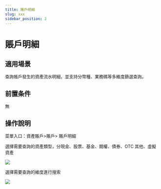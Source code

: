 ```yaml
---
title: 賬戶明細
slug: xxx
sidebar_position: 2
---
```



# 賬戶明細

## 適用場景

查詢帳戶發生的資產流水明細，並支持分幣種、業務碼等多維度篩選查詢。

## 前置条件

無

## 操作說明

菜單入口：資產賬戶&gt;賬戶&gt; 賬戶明細

選擇需要查詢的資產類型，分現金、股票、基金、期權、債券、OTC 其他、虛擬資產

<img src="/assets/C2Ewb6qqcoa4Dexfvp8cpkfEnYb.png"/>

選擇需要查詢的維度進行搜索

<img src="/assets/S4IVbv0Juo1McAx0btvcpMqBndb.png"/>

